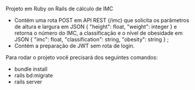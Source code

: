 Projeto em Ruby on Rails de cálculo de IMC
 - Contém uma rota POST em API REST (/imc) que solicita os parâmetros de altura e largura em JSON
{
    "height": float,
    "weight": integer
}
e retorna o número do IMC, a classificação e o nível de obesidade em JSON
{
    "imc": float,
    "classification": string,
    "obesity": string
}
;
 - Contém a preparação de JWT sem rota de login. 

 Para rodar o projeto você precisará dos seguintes comandos:

 - bundle install
 - rails bd:migrate
 - rails server